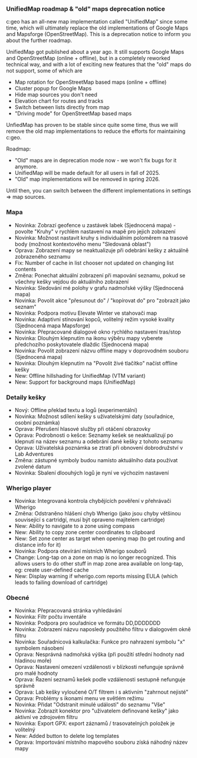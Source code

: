 ### UnifiedMap roadmap & "old" maps deprecation notice
c:geo has an all-new map implementation called "UnifiedMap" since some time, which will ultimately replace the old implementations of Google Maps and Mapsforge (OpenStreetMap). This is a deprecation notice to inform you about the further roadmap.

UnifiedMap got published about a year ago. It still supports Google Maps and OpenStreetMap (online + offline), but in a completely reworked technical way, and with a lot of exciting new features that the "old" maps do not support, some of which are
- Map rotation for OpenStreetMap based maps (online + offline)
- Cluster popup for Google Maps
- Hide map sources you don't need
- Elevation chart for routes and tracks
- Switch between lists directly from map
- "Driving mode" for OpenStreetMap based maps

UnfiedMap has proven to be stable since quite some time, thus we will remove the old map implementations to reduce the efforts for maintaining c:geo.

Roadmap:
- "Old" maps are in deprecation mode now - we won't fix bugs for it anymore.
- UnifiedMap will be made default for all users in fall of 2025.
- "Old" map implementations will be removed in spring 2026.

Until then, you can switch between the different implementations in settings => map sources.

### Mapa
- Novinka: Zobrazí geofence u zastávek labek (Sjednocená mapa) - povolte "Kruhy" v rychlém nastavení na mapě pro jejich zobrazení
- Novinka: Možnost nastavit kruhy s individuálním poloměrem na trasové body (možnost kontextového menu "Sledovaná oblast")
- Oprava: Zobrazení mapy se neaktualizuje při odebrání kešky z aktuálně zobrazeného seznamu
- Fix: Number of cache in list chooser not updated on changing list contents
- Změna: Ponechat aktuální zobrazení při mapování seznamu, pokud se všechny kešky vejdou do aktuálního zobrazení
- Novinka: Sledování mé polohy v grafu nadmořské výšky (Sjednocená mapa)
- Novinka: Povolit akce "přesunout do" / "kopírovat do" pro "zobrazit jako seznam"
- Novinka: Podpora motivu Elevate Winter ve stahovači map
- Novinka: Adaptivní stínování kopců, volitelný režim vysoké kvality (Sjednocená mapa Mapsforge)
- Novinka: Přepracované dialogové okno rychlého nastavení tras/stop
- Novinka: Dlouhým klepnutím na ikonu výběru mapy vyberete předchozího poskytovatele dlaždic (Sjednocená mapa)
- Novinka: Povolit zobrazení názvu offline mapy v doprovodném souboru (Sjednocená mapa)
- Novinka: Dlouhým klepnutím na "Povolit živé tlačítko" načíst offline kešky
- New: Offline hillshading for UnifiedMap (VTM variant)
- New: Support for background maps (UnifiedMap)

### Detaily kešky
- Nový: Offline překlad textu a logů (experimentální)
- Novinka: Možnost sdílení kešky s uživatelskými daty (souřadnice, osobní poznámka)
- Oprava: Přerušení hlasové služby při otáčení obrazovky
- Oprava: Podrobnosti o kešce: Seznamy kešek se neaktualizují po klepnutí na název seznamu a odebrání dané kešky z tohoto seznamu
- Oprava: Uživatelská poznámka se ztratí při obnovení dobrodružství v Lab Adventures
- Změna: zástupné symboly budou namísto aktuálního data používat zvolené datum
- Novinka: Sbalení dloouhých logů je nyní ve výchozím nastavení

### Wherigo player
- Novinka: Integrovaná kontrola chybějících pověření v přehrávači Wherigo
- Změna: Odstraněno hlášení chyb Wherigo (jako jsou chyby většinou související s cartridgí, musí být opraveno majitelem cartridge)
- New: Ability to navigate to a zone using compass
- New: Ability to copy zone center coordinates to clipboard
- New: Set zone center as target when opening map (to get routing and distance info for it)
- Novinka: Podpora otevírání místních Wherigo souborů
- Change: Long-tap on a zone on map is no longer recognized. This allows users to do other stuff in map zone area available on long-tap, eg: create user-defined cache
- New: Display warning if wherigo.com reports missing EULA (which leads to failing download of cartridge)

### Obecné
- Novinka: Přepracovaná stránka vyhledávání
- Novinka: Filtr počtu inventáře
- Novinka: Podpora pro souřadnice ve formátu DD,DDDDDDD
- Novinka: Zobrazení názvu naposledy použitého filtru v dialogovém okně filtru
- Novinka: Souřadnicová kalkulačka: Funkce pro nahrazení symbolu "x" symbolem násobení
- Oprava: Nesprávná nadmořská výška (při použití střední hodnoty nad hladinou moře)
- Oprava: Nastavení omezení vzdálenosti v blízkosti nefunguje správně pro malé hodnoty
- Oprava: Řazení seznamů kešek podle vzdálenosti sestupně nefunguje správně
- Oprava: Lab kešky vyloučené O/T filtrem i s aktivním "zahrnout nejisté"
- Oprava: Problémy s ikonami menu ve světlém režimu
- Novinka: Přidat "Odstranit minulé události" do seznamu "Vše"
- Novinka: Zobrazit konektor pro "uživatelem definované kešky" jako aktivní ve zdrojovém filtru
- Novinka: Export GPX: export záznamů / trasovatelných položek je volitelný
- New: Added button to delete log templates
- Oprava: Importování místního mapového souboru získá náhodný název mapy
